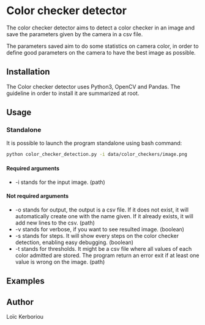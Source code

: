 # Color checker detector

The color checker detector aims to detect a color checker in an image and save the parameters given by the camera 
in a csv file.

The parameters saved aim to do some statistics on camera color, in order to define good parameters on the camera to have
the best image as possible.

## Installation

The Color checker detector uses Python3, OpenCV and Pandas. The guideline in order to install it are summarized at root.

## Usage

### Standalone

It is possible to launch the program standalone using bash command:

```bash
python color_checker_detection.py -i data/color_checkers/image.png
```

#### Required arguments
- -i stands for the input image. (path)
  
#### Not required arguments
- -o stands for output, the output is a csv file. If it does not exist, it will automatically create one with the name 
  given. If it already exists, it will add new lines to the csv. (path)
- -v stands for verbose, if you want to see resulted image. (boolean)
- -s stands for steps. It will show every steps on the color checker detection, enabling easy debugging. (boolean)
- -t stands for thresholds. It might be a csv file where all values of each color admitted are stored. The program 
return an error exit if at least one value is wrong on the image. (path)

## Examples

## Author

Loïc Kerboriou